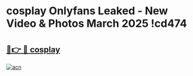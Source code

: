 # cosplay Onlyfans Leaked - New Video & Photos March 2025 !cd474

# <h2><a href="https://xro0j0.iuczelnia.edu.pl?title=cosplay&ref=cd474">🔗👉 🔴 cosplay</a></h2>

[![acn](https://github.com/user-attachments/assets/0f9c940e-d8b0-45ae-aac7-cd30a18b3e1c)](https://xro0j0.iuczelnia.edu.pl?title=cosplay&ref=cd474)

